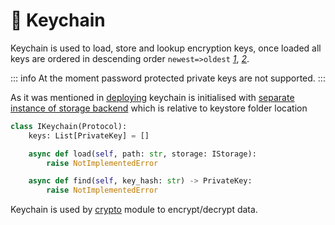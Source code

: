 # 🔑 Keychain

Keychain is used to load, store and lookup encryption keys, once loaded all keys are ordered in descending order `newest=>oldest` [_1_](https://github.com/lbrty/observer/blob/main/observer/services/storage.py#L121-L124), [_2_](https://github.com/lbrty/observer/blob/main/observer/services/storage.py#L71).

::: info
At the moment password protected private keys are not supported.
:::

As it was mentioned in [deploying](../deploying) keychain is initialised with
[separate instance of storage backend](https://github.com/lbrty/observer/blob/main/observer/main.py#L80) which is relative to keystore folder location

```py
class IKeychain(Protocol):
    keys: List[PrivateKey] = []

    async def load(self, path: str, storage: IStorage):
        raise NotImplementedError

    async def find(self, key_hash: str) -> PrivateKey:
        raise NotImplementedError
```

Keychain is used by [crypto](https://github.com/lbrty/observer/blob/main/observer/services/crypto.py) module to encrypt/decrypt data.
